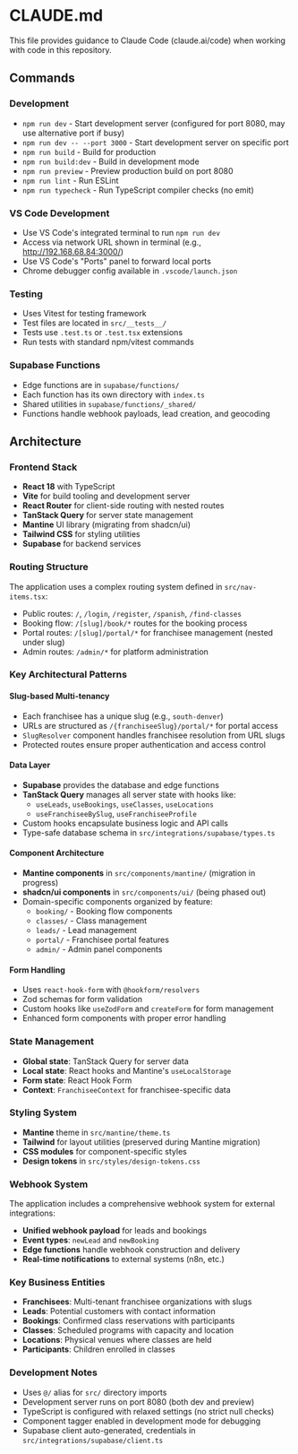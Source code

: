 # CLAUDE.md

This file provides guidance to Claude Code (claude.ai/code) when working with code in this repository.

## Commands

### Development
- `npm run dev` - Start development server (configured for port 8080, may use alternative port if busy)
- `npm run dev -- --port 3000` - Start development server on specific port
- `npm run build` - Build for production
- `npm run build:dev` - Build in development mode
- `npm run preview` - Preview production build on port 8080
- `npm run lint` - Run ESLint
- `npm run typecheck` - Run TypeScript compiler checks (no emit)

### VS Code Development
- Use VS Code's integrated terminal to run `npm run dev`
- Access via network URL shown in terminal (e.g., http://192.168.68.84:3000/)
- Use VS Code's "Ports" panel to forward local ports
- Chrome debugger config available in `.vscode/launch.json`

### Testing
- Uses Vitest for testing framework
- Test files are located in `src/__tests__/`
- Tests use `.test.ts` or `.test.tsx` extensions
- Run tests with standard npm/vitest commands

### Supabase Functions
- Edge functions are in `supabase/functions/`
- Each function has its own directory with `index.ts`
- Shared utilities in `supabase/functions/_shared/`
- Functions handle webhook payloads, lead creation, and geocoding

## Architecture

### Frontend Stack
- **React 18** with TypeScript
- **Vite** for build tooling and development server
- **React Router** for client-side routing with nested routes
- **TanStack Query** for server state management
- **Mantine** UI library (migrating from shadcn/ui)
- **Tailwind CSS** for styling utilities
- **Supabase** for backend services

### Routing Structure
The application uses a complex routing system defined in `src/nav-items.tsx`:
- Public routes: `/`, `/login`, `/register`, `/spanish`, `/find-classes`
- Booking flow: `/[slug]/book/*` routes for the booking process
- Portal routes: `/[slug]/portal/*` for franchisee management (nested under slug)
- Admin routes: `/admin/*` for platform administration

### Key Architectural Patterns

#### Slug-based Multi-tenancy
- Each franchisee has a unique slug (e.g., `south-denver`)
- URLs are structured as `/{franchiseeSlug}/portal/*` for portal access
- `SlugResolver` component handles franchisee resolution from URL slugs
- Protected routes ensure proper authentication and access control

#### Data Layer
- **Supabase** provides the database and edge functions
- **TanStack Query** manages all server state with hooks like:
  - `useLeads`, `useBookings`, `useClasses`, `useLocations`
  - `useFranchiseeBySlug`, `useFranchiseeProfile`
- Custom hooks encapsulate business logic and API calls
- Type-safe database schema in `src/integrations/supabase/types.ts`

#### Component Architecture
- **Mantine components** in `src/components/mantine/` (migration in progress)
- **shadcn/ui components** in `src/components/ui/` (being phased out)
- Domain-specific components organized by feature:
  - `booking/` - Booking flow components
  - `classes/` - Class management
  - `leads/` - Lead management
  - `portal/` - Franchisee portal features
  - `admin/` - Admin panel components

#### Form Handling
- Uses `react-hook-form` with `@hookform/resolvers`
- Zod schemas for form validation
- Custom hooks like `useZodForm` and `createForm` for form management
- Enhanced form components with proper error handling

### State Management
- **Global state**: TanStack Query for server data
- **Local state**: React hooks and Mantine's `useLocalStorage`
- **Form state**: React Hook Form
- **Context**: `FranchiseeContext` for franchisee-specific data

### Styling System
- **Mantine** theme in `src/mantine/theme.ts`
- **Tailwind** for layout utilities (preserved during Mantine migration)
- **CSS modules** for component-specific styles
- **Design tokens** in `src/styles/design-tokens.css`

### Webhook System
The application includes a comprehensive webhook system for external integrations:
- **Unified webhook payload** for leads and bookings
- **Event types**: `newLead` and `newBooking`
- **Edge functions** handle webhook construction and delivery
- **Real-time notifications** to external systems (n8n, etc.)

### Key Business Entities
- **Franchisees**: Multi-tenant franchisee organizations with slugs
- **Leads**: Potential customers with contact information
- **Bookings**: Confirmed class reservations with participants
- **Classes**: Scheduled programs with capacity and location
- **Locations**: Physical venues where classes are held
- **Participants**: Children enrolled in classes

### Development Notes
- Uses `@/` alias for `src/` directory imports
- Development server runs on port 8080 (both dev and preview)
- TypeScript is configured with relaxed settings (no strict null checks)
- Component tagger enabled in development mode for debugging
- Supabase client auto-generated, credentials in `src/integrations/supabase/client.ts`